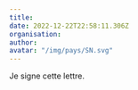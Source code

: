 ```yaml
---
title: 
date: 2022-12-22T22:58:11.306Z
organisation: 
author: 
avatar: "/img/pays/SN.svg"
---
```


Je signe cette lettre. 